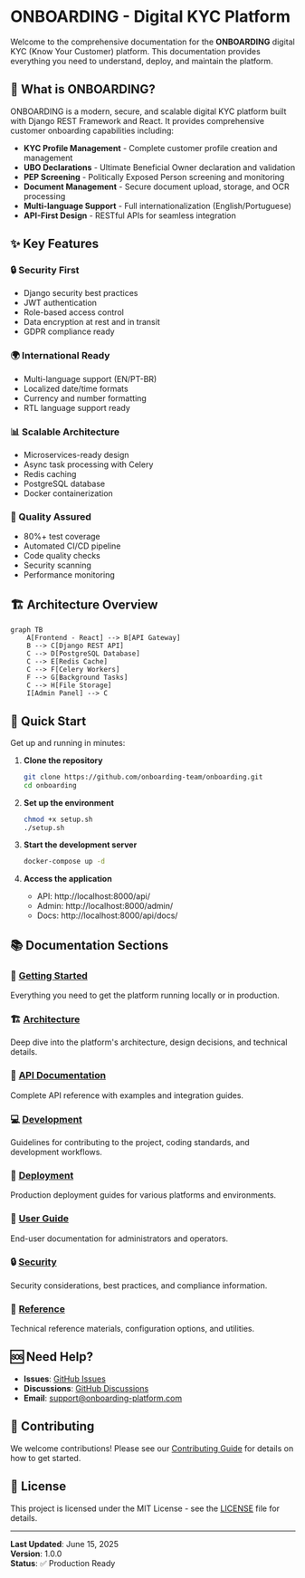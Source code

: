# ONBOARDING - Digital KYC Platform

Welcome to the comprehensive documentation for the **ONBOARDING** digital KYC (Know Your Customer) platform. This documentation provides everything you need to understand, deploy, and maintain the platform.

## 🚀 What is ONBOARDING?

ONBOARDING is a modern, secure, and scalable digital KYC platform built with Django REST Framework and React. It provides comprehensive customer onboarding capabilities including:

- **KYC Profile Management** - Complete customer profile creation and management
- **UBO Declarations** - Ultimate Beneficial Owner declaration and validation
- **PEP Screening** - Politically Exposed Person screening and monitoring
- **Document Management** - Secure document upload, storage, and OCR processing
- **Multi-language Support** - Full internationalization (English/Portuguese)
- **API-First Design** - RESTful APIs for seamless integration

## ✨ Key Features

### 🔒 Security First
- Django security best practices
- JWT authentication
- Role-based access control
- Data encryption at rest and in transit
- GDPR compliance ready

### 🌍 International Ready
- Multi-language support (EN/PT-BR)
- Localized date/time formats
- Currency and number formatting
- RTL language support ready

### 📊 Scalable Architecture
- Microservices-ready design
- Async task processing with Celery
- Redis caching
- PostgreSQL database
- Docker containerization

### 🧪 Quality Assured
- 80%+ test coverage
- Automated CI/CD pipeline
- Code quality checks
- Security scanning
- Performance monitoring

## 🏗️ Architecture Overview

```mermaid
graph TB
    A[Frontend - React] --> B[API Gateway]
    B --> C[Django REST API]
    C --> D[PostgreSQL Database]
    C --> E[Redis Cache]
    C --> F[Celery Workers]
    F --> G[Background Tasks]
    C --> H[File Storage]
    I[Admin Panel] --> C
```

## 🚀 Quick Start

Get up and running in minutes:

1. **Clone the repository**
   ```bash
   git clone https://github.com/onboarding-team/onboarding.git
   cd onboarding
   ```

2. **Set up the environment**
   ```bash
   chmod +x setup.sh
   ./setup.sh
   ```

3. **Start the development server**
   ```bash
   docker-compose up -d
   ```

4. **Access the application**
   - API: http://localhost:8000/api/
   - Admin: http://localhost:8000/admin/
   - Docs: http://localhost:8000/api/docs/

## 📚 Documentation Sections

### 🏁 [Getting Started](getting-started/index.md)
Everything you need to get the platform running locally or in production.

### 🏗️ [Architecture](architecture/index.md)
Deep dive into the platform's architecture, design decisions, and technical details.

### 🔌 [API Documentation](api/index.md)
Complete API reference with examples and integration guides.

### 💻 [Development](development/index.md)
Guidelines for contributing to the project, coding standards, and development workflows.

### 🚀 [Deployment](deployment/index.md)
Production deployment guides for various platforms and environments.

### 👥 [User Guide](user-guide/index.md)
End-user documentation for administrators and operators.

### 🔒 [Security](security/index.md)
Security considerations, best practices, and compliance information.

### 📖 [Reference](reference/index.md)
Technical reference materials, configuration options, and utilities.

## 🆘 Need Help?

- **Issues**: [GitHub Issues](https://github.com/onboarding-team/onboarding/issues)
- **Discussions**: [GitHub Discussions](https://github.com/onboarding-team/onboarding/discussions)
- **Email**: support@onboarding-platform.com

## 🤝 Contributing

We welcome contributions! Please see our [Contributing Guide](development/contributing.md) for details on how to get started.

## 📄 License

This project is licensed under the MIT License - see the [LICENSE](https://github.com/onboarding-team/onboarding/blob/main/LICENSE) file for details.

---

**Last Updated**: June 15, 2025  
**Version**: 1.0.0  
**Status**: ✅ Production Ready

